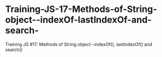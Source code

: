 # Training-JS-17-Methods-of-String-object--indexOf-lastIndexOf-and-search-
Training JS #17: Methods of String object--indexOf(), lastIndexOf() and search()
